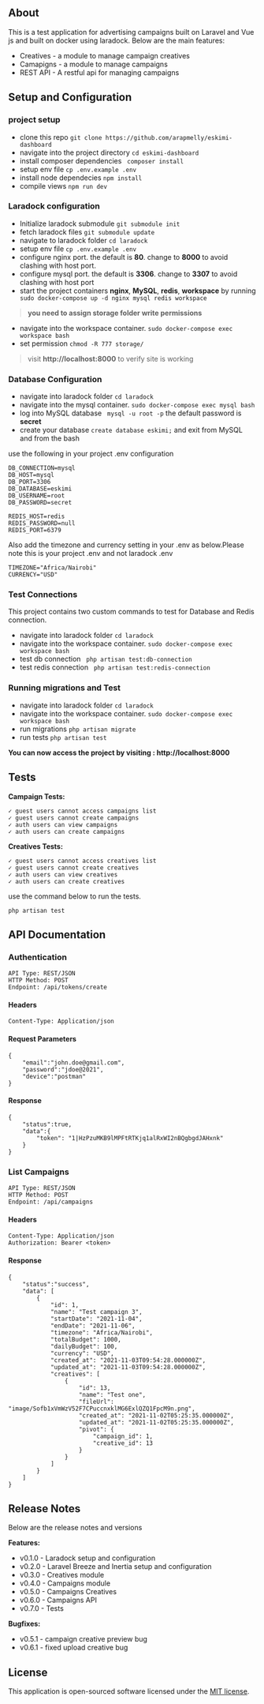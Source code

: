 
## About 

This is a test application for advertising campaigns built on Laravel and Vue js and built on docker using laradock. Below are the main features:

- Creatives - a module to manage campaign creatives
- Camapigns - a module to manage campaigns
- REST API - A restful api for managing campaigns


## Setup and Configuration

### project setup

- clone this repo `git clone https://github.com/arapmelly/eskimi-dashboard `
- navigate into the project directory `cd eskimi-dashboard`
- install composer dependencies ` composer install`
- setup env file `cp .env.example .env` 
- install node dependecies ` npm install `
- compile views `npm run dev`


### Laradock configuration

- Initialize laradock submodule ` git submodule init `
- fetch laradock files ` git submodule update `
- navigate to laradock folder `cd laradock`
- setup env file `cp .env.example .env`
- configure nginx port. the default is **80**. change to **8000** to avoid clashing with host port.
- configure mysql port. the default is **3306**. change to **3307** to avoid clashing with host port
- start the project containers **nginx**, **MySQL**, **redis**, **workspace** by running  ` sudo docker-compose up -d nginx mysql redis workspace`

>**you need to assign storage folder write permissions**
- navigate into the workspace container. ` sudo docker-compose exec workspace bash `
- set permission `chmod -R 777 storage/ `
>visit **http://localhost:8000** to verify site is working

### Database Configuration

- navigate into laradock folder `cd laradock`
- navigate into the mysql container. ` sudo docker-compose exec mysql bash `
- log into MySQL database ` mysql -u root -p` the default password is **secret**
- create your database ` create database eskimi; ` and exit from MySQL and from the bash

use the following in your project .env configuration
```
DB_CONNECTION=mysql
DB_HOST=mysql
DB_PORT=3306
DB_DATABASE=eskimi
DB_USERNAME=root
DB_PASSWORD=secret

REDIS_HOST=redis
REDIS_PASSWORD=null
REDIS_PORT=6379
```

Also add the timezone and currency setting in your .env as below.Please note this is your project .env and not laradock .env

```
TIMEZONE="Africa/Nairobi"
CURRENCY="USD"
```

### Test Connections

This project contains two custom commands to test for Database and Redis connection.

- navigate into laradock folder ` cd laradock `
- navigate into the workspace container. ` sudo docker-compose exec workspace bash `
- test db connection ` php artisan test:db-connection`
- test redis connection ` php artisan test:redis-connection`

### Running migrations and Test

- navigate into laradock folder ` cd laradock `
- navigate into the workspace container. ` sudo docker-compose exec workspace bash `
- run migrations `php artisan migrate `
- run tests `php artisan test `

**You can now access the project by visiting : http://localhost:8000**

## Tests


**Campaign Tests:**

    ✓ guest users cannot access campaigns list
    ✓ guest users cannot create campaigns
    ✓ auth users can view campaigns
    ✓ auth users can create campaigns

**Creatives Tests:**

    ✓ guest users cannot access creatives list
    ✓ guest users cannot create creatives
    ✓ auth users can view creatives
    ✓ auth users can create creatives

    
use the command below to run the tests.

`php artisan test`



## API Documentation

### Authentication
```
API Type: REST/JSON
HTTP Method: POST
Endpoint: /api/tokens/create 
```

#### Headers
```
Content-Type: Application/json
```

#### Request Parameters
```
{
	"email":"john.doe@gmail.com",
	"password":"jdoe@2021",
	"device":"postman"
}
```
#### Response

```
{
    "status":true,
    "data":{
        "token": "1|HzPzuMKB9lMPFtRTKjq1alRxWI2nBQgbgdJAHxnk"
    }
}
```

### List Campaigns
```
API Type: REST/JSON
HTTP Method: POST
Endpoint: /api/campaigns 
```
#### Headers
```
Content-Type: Application/json
Authorization: Bearer <token>
```


#### Response
```
{
    "status":"success",
    "data": [
        {
            "id": 1,
            "name": "Test campaign 3",
            "startDate": "2021-11-04",
            "endDate": "2021-11-06",
            "timezone": "Africa/Nairobi",
            "totalBudget": 1000,
            "dailyBudget": 100,
            "currency": "USD",
            "created_at": "2021-11-03T09:54:28.000000Z",
            "updated_at": "2021-11-03T09:54:28.000000Z",
            "creatives": [
                {
                    "id": 13,
                    "name": "Test one",
                    "fileUrl": "image/Sofb1xVmWzV52F7CPuccnxklMG6ExlQZQ1FpcM9n.png",
                    "created_at": "2021-11-02T05:25:35.000000Z",
                    "updated_at": "2021-11-02T05:25:35.000000Z",
                    "pivot": {
                        "campaign_id": 1,
                        "creative_id": 13
                    }
                }
            ]
        }
    ]
}
```

## Release Notes

Below are the release notes and versions

**Features:**

- v0.1.0 - Laradock setup and configuration
- v0.2.0 - Laravel Breeze and Inertia setup and configuration
- v0.3.0 - Creatives module
- v0.4.0 - Campaigns module
- v0.5.0 - Campaigns Creatives
- v0.6.0 - Campaigns API 
- v0.7.0 - Tests  

**Bugfixes:**
- v0.5.1 - campaign creative preview bug
- v0.6.1 - fixed upload creative bug

## License

This application is open-sourced software licensed under the [MIT license](https://opensource.org/licenses/MIT).
